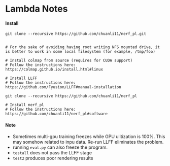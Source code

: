 # Lambda Notes

#### Install

```
git clone --recursive https://github.com/chuanli11/nerf_pl.git


# For the sake of avoiding having root writing NFS mounted drive, it is better to work in some local filesystem (for example, /tmp/foo)

# Install colmap from source (requires for CUDA support)
# Follow the instructions here: https://colmap.github.io/install.html#linux

# Install LLFF
# Follow the instructions here: https://github.com/Fyusion/LLFF#manual-installation

git clone --recursive https://github.com/chuanli11/nerf_pl

# Install nerf_pl
# Follow the instructions here: https://github.com/chuanli11/nerf_pl#software

```



#### Note

* Sometimes multi-gpu training freezes while GPU ulitization is 100%. This may somehow related to inpu data. Re-run LLFF eliminates the problem.
* running `eval.py` can also freeze the program.
* `testall` does not pass the LLFF stage
* `test2` produces poor rendering results
